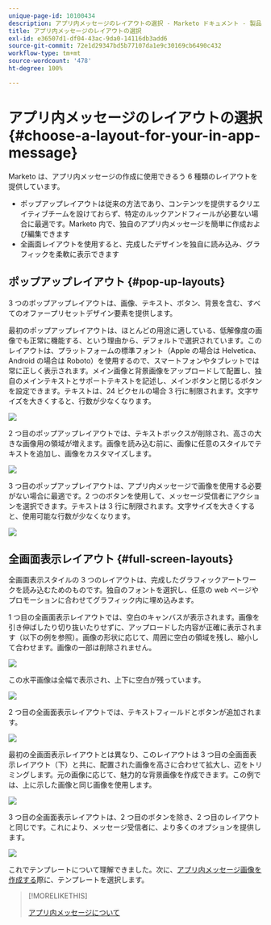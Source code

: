 ```yaml
---
unique-page-id: 10100434
description: アプリ内メッセージのレイアウトの選択 - Marketo ドキュメント - 製品ドキュメント
title: アプリ内メッセージのレイアウトの選択
exl-id: e36507d1-df04-43ac-9da0-14116db3add6
source-git-commit: 72e1d29347bd5b77107da1e9c30169cb6490c432
workflow-type: tm+mt
source-wordcount: '478'
ht-degree: 100%

---
```


# アプリ内メッセージのレイアウトの選択 {#choose-a-layout-for-your-in-app-message}

Marketo は、アプリ内メッセージの作成に使用できるう 6 種類のレイアウトを提供しています。

* ポップアップレイアウトは従来の方法であり、コンテンツを提供するクリエイティブチームを設けておらず、特定のルックアンドフィールが必要ない場合に最適です。Marketo 内で、独自のアプリ内メッセージを簡単に作成および編集できます
* 全画面レイアウトを使用すると、完成したデザインを独自に読み込み、グラフィックを柔軟に表示できます

## ポップアップレイアウト {#pop-up-layouts}

3 つのポップアップレイアウトは、画像、テキスト、ボタン、背景を含む、すべてのオファープリセットデザイン要素を提供します。

最初のポップアップレイアウトは、ほとんどの用途に適している、低解像度の画像でも正常に機能する、という理由から、デフォルトで選択されています。このレイアウトは、プラットフォームの標準フォント（Apple の場合は Helvetica、Android の場合は Roboto）を使用するので、スマートフォンやタブレットでは常に正しく表示されます。メイン画像と背景画像をアップロードして配置し、独自のメインテキストとサポートテキストを記述し、メインボタンと閉じるボタンを設定できます。テキストは、24 ピクセルの場合 3 行に制限されます。文字サイズを大きくすると、行数が少なくなります。

![](assets/image2016-5-9-13-3a3-3a48.png)

2 つ目のポップアップレイアウトでは、テキストボックスが削除され、高さの大きな画像用の領域が増えます。画像を読み込む前に、画像に任意のスタイルでテキストを追加し、画像をカスタマイズします。

![](assets/image2016-5-9-13-3a4-3a43.png)

3 つ目のポップアップレイアウトは、アプリ内メッセージで画像を使用する必要がない場合に最適です。2 つのボタンを使用して、メッセージ受信者にアクションを選択できます。テキストは 3 行に制限されます。文字サイズを大きくすると、使用可能な行数が少なくなります。

![](assets/image2016-5-9-13-3a7-3a33.png)

## 全画面表示レイアウト {#full-screen-layouts}

全画面表示スタイルの 3 つのレイアウトは、完成したグラフィックアートワークを読み込むためのものです。独自のフォントを選択し、任意の web ページやプロモーションに合わせてグラフィック内に埋め込みます。

1 つ目の全画面表示レイアウトでは、空白のキャンバスが表示されます。画像を引き伸ばしたり切り抜いたりせずに、アップロードした内容が正確に表示されます（以下の例を参照）。画像の形状に応じて、周囲に空白の領域を残し、縮小して合わせます。画像の一部は削除されません。

![](assets/image2016-5-9-13-3a9-3a26.png)

この水平画像は全幅で表示され、上下に空白が残っています。

![](assets/image2016-5-9-13-3a29-3a46.png)

2 つ目の全画面表示レイアウトでは、テキストフィールドとボタンが追加されます。

![](assets/image2016-5-9-13-3a10-3a27.png)

最初の全画面表示レイアウトとは異なり、このレイアウトは 3 つ目の全画面表示レイアウト（下）と共に、配置された画像を高さに合わせて拡大し、辺をトリミングします。元の画像に応じて、魅力的な背景画像を作成できます。この例では、上に示した画像と同じ画像を使用します。

![](assets/image2016-5-9-14-3a0-3a36.png)

3 つ目の全画面表示レイアウトは、2 つ目のボタンを除き、2 つ目のレイアウトと同じです。これにより、メッセージ受信者に、より多くのオプションを提供します。

![](assets/image2016-5-9-13-3a11-3a35.png)

これでテンプレートについて理解できました。次に、[アプリ内メッセージ画像を作成する](/help/marketo/product-docs/mobile-marketing/in-app-messages/creating-in-app-messages/add-in-app-message-images.md)際に、テンプレートを選択します。

>[!MORELIKETHIS]
>
>[アプリ内メッセージについて](/help/marketo/product-docs/mobile-marketing/in-app-messages/understanding-in-app-messages.md)
